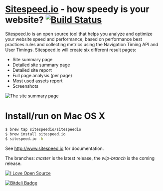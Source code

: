 <a href="http://www.sitespeed.io" target="_blank">Sitespeed.io</a> - how speedy is your website? [![Build Status](https://secure.travis-ci.org/sitespeedio/sitespeed.io.png?branch=master)](http://travis-ci.org/sitespeedio/sitespeed.io)
=============

Sitespeed.io is an open source tool that helps you analyze and optimize your website speed and performance, based on performance best practices rules and collecting metrics using the Navigation Timing API and User Timings.
Sitespeed.io will create six different result pages:
 * Site summary page
 * Detailed site summary page
 * Detailed site report
 * Full page analysis (per page)
 * Most used assets report
 * Screenshots

![The site summary page](https://raw.github.com/sitespeedio/sitespeed.io/master/doc/summary-2.0.jpg)

Install/run on Mac OS X
=============
```bash
$ brew tap sitespeedio/sitespeedio
$ brew install sitespeed.io
$ sitespeed.io -h
```

See <a href="http://www.sitespeed.io">http://www.sitespeed.io</a> for documentation.  

The branches: *master* is the latest release, the *wip-branch* is the coming release.

[![I Love Open Source](http://www.iloveopensource.io/images/logo-lightbg.png)](http://www.iloveopensource.io/projects/5261764143c6bdee140001d4)


[![Bitdeli Badge](https://d2weczhvl823v0.cloudfront.net/soulgalore/sitespeed.io/trend.png)](https://bitdeli.com/free "Bitdeli Badge")

